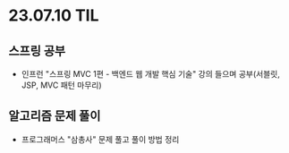# 23.07.10 TIL

## 스프링 공부

- 인프런 "스프링 MVC 1편 - 백엔드 웹 개발 핵심 기술" 강의 들으며 공부(서블릿, JSP, MVC 패턴 마무리)

## 알고리즘 문제 풀이

- 프로그래머스 "삼총사" 문제 풀고 풀이 방법 정리
